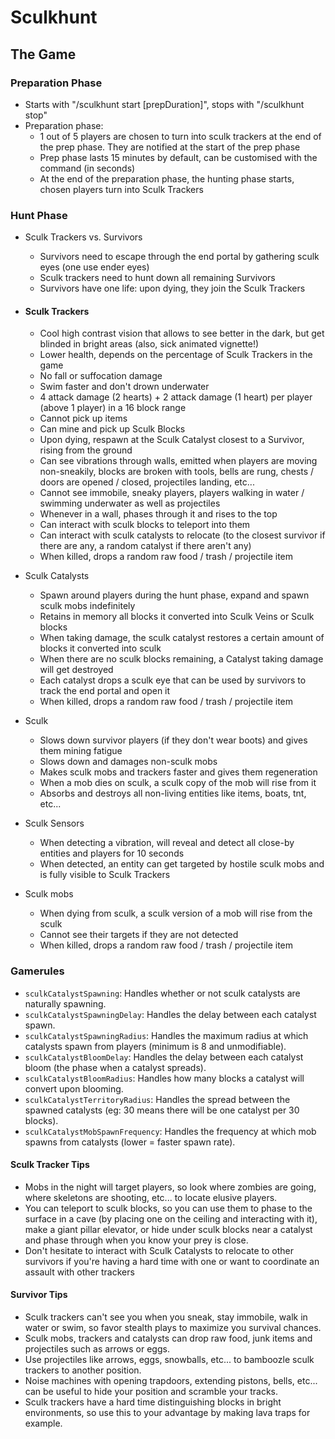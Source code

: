 # Sculkhunt

## The Game

### Preparation Phase

- Starts with "/sculkhunt start [prepDuration]", stops with "/sculkhunt stop"
- Preparation phase:
  - 1 out of 5 players are chosen to turn into sculk trackers at the end of the prep phase. They are notified at the start of the prep phase
  - Prep phase lasts 15 minutes by default, can be customised with the command (in seconds)
  - At the end of the preparation phase, the hunting phase starts, chosen players turn into Sculk Trackers

### Hunt Phase

- Sculk Trackers vs. Survivors

  - Survivors need to escape through the end portal by gathering sculk eyes (one use ender eyes)
  - Sculk trackers need to hunt down all remaining Survivors
  - Survivors have one life: upon dying, they join the Sculk Trackers

- #### Sculk Trackers

  - Cool high contrast vision that allows to see better in the dark, but get blinded in bright areas (also, sick animated vignette!)
  - Lower health, depends on the percentage of Sculk Trackers in the game
  - No fall or suffocation damage
  - Swim faster and don't drown underwater
  - 4 attack damage (2 hearts) + 2 attack damage (1 heart) per player (above 1 player) in a 16 block range
  - Cannot pick up items
  - Can mine and pick up Sculk Blocks
  - Upon dying, respawn at the Sculk Catalyst closest to a Survivor, rising from the ground
  - Can see vibrations through walls, emitted when players are moving non-sneakily, blocks are broken with tools, bells are rung, chests / doors are opened / closed, projectiles landing, etc...
  - Cannot see immobile, sneaky players, players walking in water / swimming underwater as well as projectiles
  - Whenever in a wall, phases through it and rises to the top
  - Can interact with sculk blocks to teleport into them
  - Can interact with sculk catalysts to relocate (to the closest survivor if there are any, a random catalyst if there aren't any)
  - When killed, drops a random raw food / trash / projectile item

- Sculk Catalysts

  - Spawn around players during the hunt phase, expand and spawn sculk mobs indefinitely
  - Retains in memory all blocks it converted into Sculk Veins or Sculk blocks
  - When taking damage, the sculk catalyst restores a certain amount of blocks it converted into sculk
  - When there are no sculk blocks remaining, a Catalyst taking damage will get destroyed
  - Each catalyst drops a sculk eye that can be used by survivors to track the end portal and open it
  - When killed, drops a random raw food / trash / projectile item

- Sculk

  - Slows down survivor players (if they don't wear boots) and gives them mining fatigue
  - Slows down and damages non-sculk mobs
  - Makes sculk mobs and trackers faster and gives them regeneration
  - When a mob dies on sculk, a sculk copy of the mob will rise from it
  - Absorbs and destroys all non-living entities like items, boats, tnt, etc...

- Sculk Sensors

  - When detecting a vibration, will reveal and detect all close-by entities and players for 10 seconds
  - When detected, an entity can get targeted by hostile sculk mobs and is fully visible to Sculk Trackers

- Sculk mobs

  - When dying from sculk, a sculk version of a mob will rise from the sculk
  - Cannot see their targets if they are not detected
  - When killed, drops a random raw food / trash / projectile item

### Gamerules

- `sculkCatalystSpawning`: Handles whether or not sculk catalysts are naturally spawning.
- `sculkCatalystSpawningDelay`: Handles the delay between each catalyst spawn.
- `sculkCatalystSpawningRadius`: Handles the maximum radius at which catalysts spawn from players (minimum is 8 and unmodifiable).
- `sculkCatalystBloomDelay`: Handles the delay between each catalyst bloom (the phase when a catalyst spreads).
- `sculkCatalystBloomRadius`: Handles how many blocks a catalyst will convert upon blooming.
- `sculkCatalystTerritoryRadius`: Handles the spread between the spawned catalysts (eg: 30 means there will be one catalyst per 30 blocks).
- `sculkCatalystMobSpawnFrequency`: Handles the frequency at which mob spawns from catalysts (lower = faster spawn rate).

#### Sculk Tracker Tips

- Mobs in the night will target players, so look where zombies are going, where skeletons are shooting, etc... to locate elusive players.
- You can teleport to sculk blocks, so you can use them to phase to the surface in a cave (by placing one on the ceiling and interacting with it), make a giant pillar elevator, or hide under sculk blocks near a catalyst and phase through when you know your prey is close.
- Don't hesitate to interact with Sculk Catalysts to relocate to other survivors if you're having a hard time with one or want to coordinate an assault with other trackers

#### Survivor Tips

- Sculk trackers can't see you when you sneak, stay immobile, walk in water or swim, so favor stealth plays to maximize you survival chances.
- Sculk mobs, trackers and catalysts can drop raw food, junk items and projectiles such as arrows or eggs.
- Use projectiles like arrows, eggs, snowballs, etc... to bamboozle sculk trackers to another position.
- Noise machines with opening trapdoors, extending pistons, bells, etc... can be useful to hide your position and scramble your tracks.
- Sculk trackers have a hard time distinguishing blocks in bright environments, so use this to your advantage by making lava traps for example.